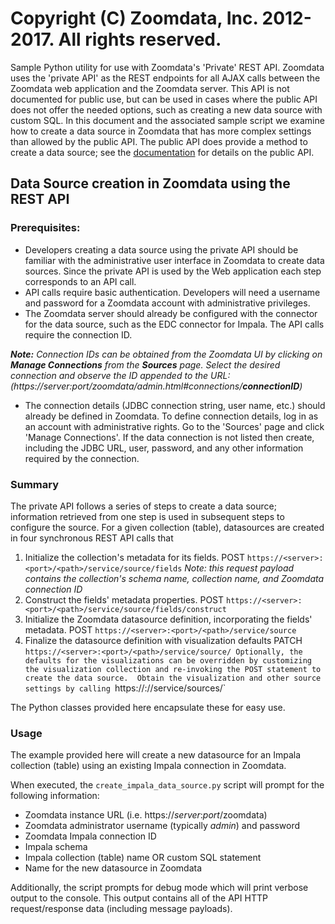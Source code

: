 # Copyright (C) Zoomdata, Inc. 2012-2017. All rights reserved.

Sample Python utility for use with Zoomdata's 'Private' REST API.  Zoomdata uses the 'private API' as the REST endpoints for all AJAX calls between the Zoomdata web application and the Zoomdata server.  This API is not documented for public use, but can be used in cases where the public API does not offer the needed options, such as creating a new data source with custom SQL.  In this document and the associated sample script we examine how to create a data source in Zoomdata that has more complex settings than allowed by the public API.  The public API does provide a method to create a data source; see the [documentation](https://developer.zoomdata.com/2.2/docs/rest-api/#!/sources/createUsingPOST_5) for details on the public API.

## Data Source creation in Zoomdata using the REST API
### Prerequisites:
* Developers creating a data source using the private API should be familiar with the administrative user interface in Zoomdata to create data sources.  Since the private API is used by the Web application each step corresponds to an API call.
* API calls require basic authentication.  Developers will need a username and password for a Zoomdata account with administrative privileges.
* The Zoomdata server should already be configured with the connector for the data source, such as the EDC connector for Impala.  The API calls require the connection ID.

_**Note:** Connection IDs can be obtained from the Zoomdata UI by clicking on **Manage Connections** from the **Sources** page. Select the desired connection and observe the ID appended to the URL: (https://server:port/zoomdata/admin.html#connections/**connectionID**)_

*  The connection details (JDBC connection string, user name, etc.) should already be defined in Zoomdata.  To define connection details, log in as an account with administrative rights.  Go to the 'Sources' page and click 'Manage Connections'.  If the data connection is not listed then create, including the JDBC URL, user, password, and any other information required by the connection.

### Summary
The private API follows a series of steps to create a data source; information retrieved from one step is used in subsequent steps to configure the source.  For a given collection (table), datasources are created in four synchronous REST API calls that

1. Initialize the collection's metadata for its fields.  POST `https://<server>:<port>/<path>/service/source/fields` 
  _Note: this request payload contains the collection's schema name, collection name, and Zoomdata connection ID_
1. Construct the fields' metadata properties. POST `https://<server>:<port>/<path>/service/source/fields/construct`
1. Initialize the Zoomdata datasource definition, incorporating the fields' metadata. POST `https://<server>:<port>/<path>/service/source`
1. Finalize the datasource definition with visualization defaults PATCH `https://<server>:<port>/<path>/service/source/
Optionally, the defaults for the visualizations can be overridden by customizing the visualization collection and re-invoking the POST statement to create the data source.  Obtain the visualization and other source settings by calling `https://<server>:<port>/<path>/service/sources/<sourceId>`

The Python classes provided here encapsulate these for easy use.
### Usage
The example provided here will create a new datasource for an Impala collection (table) using an existing Impala connection in Zoomdata.

When executed, the `create_impala_data_source.py` script will prompt for the following information:

* Zoomdata instance URL (i.e. https://_server_:_port_/zoomdata)
* Zoomdata administrator username (typically _admin_) and password
* Zoomdata Impala connection ID
* Impala schema
* Impala collection (table) name OR custom SQL statement
* Name for the new datasource in Zoomdata


Additionally, the script prompts for debug mode which will print verbose output to the console. This output contains all of the API HTTP request/response data (including message payloads).
